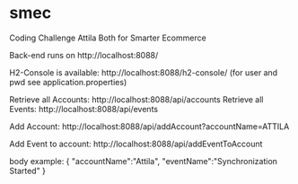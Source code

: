 # smec
Coding Challenge Attila Both for Smarter Ecommerce

Back-end runs on http://localhost:8088/

H2-Console is available: http://localhost:8088/h2-console/
(for user and pwd see application.properties)

Retrieve all Accounts: http://localhost:8088/api/accounts
Retrieve all Events: http://localhost:8088/api/events

Add Account: http://localhost:8088/api/addAccount?accountName=ATTILA

Add Event to account: http://localhost:8088/api/addEventToAccount

body example:
{
"accountName":"Attila",
"eventName":"Synchronization Started"
}